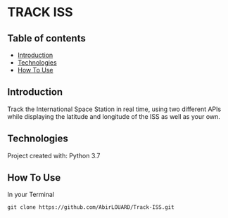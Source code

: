 # TRACK ISS


## Table of contents

* [Introduction](#introduction)
* [Technologies](#technologies)
* [How To Use](#how-to-use)

## Introduction

Track the International Space Station in real time, using two different APIs 
while displaying the latitude and longitude of the ISS as well as your own.




## Technologies

Project created with:
Python 3.7

## How To Use

In your Terminal

```
git clone https://github.com/AbirLOUARD/Track-ISS.git
```

